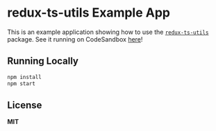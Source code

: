 # redux-ts-utils Example App

This is an example application showing how to use the [`redux-ts-utils`]
package. See it running on CodeSandbox [here][cs]!

## Running Locally

```sh
npm install
npm start
```

## License

**MIT**

[`redux-ts-utils`]: https://github.com/knpwrs/redux-ts-utils
[cs]: https://codesandbox.io/s/github/knpwrs/redux-ts-utils-example-app

